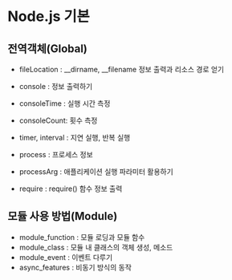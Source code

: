 # Node.js 기본

## 전역객체(Global)

- fileLocation : __dirname, __filename 정보 출력과 리소스 경로 얻기
- console : 정보 출력하기
- consoleTime : 실행 시간 측정
- consoleCount: 횟수 측정
- timer, interval : 지연 실행, 반복 실행
- process : 프로세스 정보
- processArg : 애플리케이션 실행 파라미터 활용하기


- require : require() 함수 정보 출력


## 모듈 사용 방법(Module)

- module_function : 모듈 로딩과 모듈 함수
- module_class : 모듈 내 클래스의 객체 생성, 메소드
- module_event : 이벤트 다루기
- async_features : 비동기 방식의 동작
